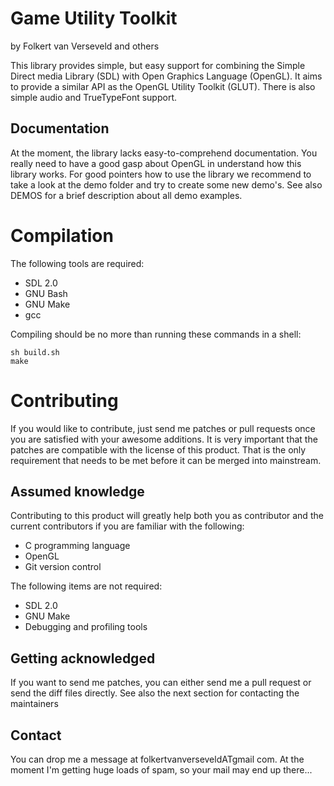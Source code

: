 # Game Utility Toolkit
by Folkert van Verseveld and others

This library provides simple, but easy support for combining the Simple Direct media Library (SDL) with Open Graphics Language (OpenGL).
It aims to provide a similar API as the OpenGL Utility Toolkit (GLUT).
There is also simple audio and TrueTypeFont support.

## Documentation
At the moment, the library lacks easy-to-comprehend documentation.
You really need to have a good gasp about OpenGL in understand how this library works.
For good pointers how to use the library we recommend to take a look at the demo folder and try to create some new demo's.
See also DEMOS for a brief description about all demo examples.

# Compilation
The following tools are required:
* SDL 2.0
* GNU Bash
* GNU Make
* gcc

Compiling should be no more than running these commands in a shell:
```
sh build.sh
make
```

# Contributing
If you would like to contribute, just send me patches or pull requests once you are satisfied with your awesome additions.
It is very important that the patches are compatible with the license of this product.
That is the only requirement that needs to be met before it can be merged into mainstream.

## Assumed knowledge
Contributing to this product will greatly help both you as contributor and the current contributors if you are familiar with the following:
* C programming language
* OpenGL
* Git version control

The following items are not required:
* SDL 2.0
* GNU Make
* Debugging and profiling tools

## Getting acknowledged
If you want to send me patches, you can either send me a pull request or send the diff files directly.
See also the next section for contacting the maintainers

## Contact
You can drop me a message at folkertvanverseveldATgmail com.
At the moment I'm getting huge loads of spam, so your mail may end up there...
